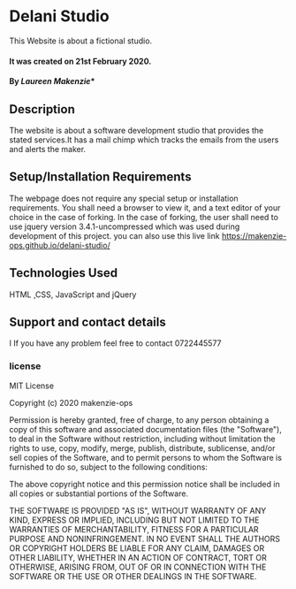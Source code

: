 # Delani Studio
This Website is about a fictional studio.
#### It was created on 21st February 2020.

#### By *Laureen Makenzie**

## Description
The website is about a software development studio that provides the stated services.It has a mail chimp which tracks the emails from the users and alerts the maker.


## Setup/Installation Requirements
The webpage does not require any special setup or installation requirements. You shall need a browser to view it, and a text editor of your choice in the case of forking.
In the case of forking, the user shall need to use jquery version 3.4.1-uncompressed which was used during development of this project. you can also use this live link https://makenzie-ops.github.io/delani-studio/


## Technologies Used
 HTML ,CSS, JavaScript and jQuery
 
## Support and contact details
I If you have any problem feel free to contact 0722445577 
### license
MIT License

Copyright (c) 2020 makenzie-ops

Permission is hereby granted, free of charge, to any person obtaining a copy of this software and associated documentation files (the "Software"), to deal in the Software without restriction, including without limitation the rights to use, copy, modify, merge, publish, distribute, sublicense, and/or sell copies of the Software, and to permit persons to whom the Software is furnished to do so, subject to the following conditions:

The above copyright notice and this permission notice shall be included in all copies or substantial portions of the Software.

THE SOFTWARE IS PROVIDED "AS IS", WITHOUT WARRANTY OF ANY KIND, EXPRESS OR IMPLIED, INCLUDING BUT NOT LIMITED TO THE WARRANTIES OF MERCHANTABILITY, FITNESS FOR A PARTICULAR PURPOSE AND NONINFRINGEMENT. IN NO EVENT SHALL THE AUTHORS OR COPYRIGHT HOLDERS BE LIABLE FOR ANY CLAIM, DAMAGES OR OTHER LIABILITY, WHETHER IN AN ACTION OF CONTRACT, TORT OR OTHERWISE, ARISING FROM, OUT OF OR IN CONNECTION WITH THE SOFTWARE OR THE USE OR OTHER DEALINGS IN THE SOFTWARE.

